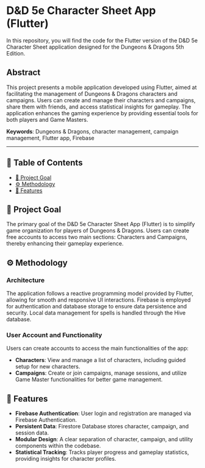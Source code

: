 # D&D 5e Character Sheet App (Flutter)

In this repository, you will find the code for the Flutter version of the D&D 5e Character Sheet application designed for the Dungeons & Dragons 5th Edition.

## Abstract
This project presents a mobile application developed using Flutter, aimed at facilitating the management of Dungeons & Dragons characters and campaigns. Users can create and manage their characters and campaigns, share them with friends, and access statistical insights for gameplay. The application enhances the gaming experience by providing essential tools for both players and Game Masters.

**Keywords**: Dungeons & Dragons, character management, campaign management, Flutter app, Firebase

---

<a name="index"></a>

## 📘 Table of Contents

* [🎯 Project Goal](#statement)
* [⚙️ Methodology](#methodology)
* [📲 Features](#features)

<a name="statement"/></a>

## 🎯 Project Goal

The primary goal of the D&D 5e Character Sheet App (Flutter) is to simplify game organization for players of Dungeons & Dragons. Users can create free accounts to access two main sections: Characters and Campaigns, thereby enhancing their gameplay experience.

<a name="methodology"/></a>

## ⚙️ Methodology

### Architecture

The application follows a reactive programming model provided by Flutter, allowing for smooth and responsive UI interactions. Firebase is employed for authentication and database storage to ensure data persistence and security. Local data management for spells is handled through the Hive database.

### User Account and Functionality

Users can create accounts to access the main functionalities of the app:
- **Characters**: View and manage a list of characters, including guided setup for new characters.
- **Campaigns**: Create or join campaigns, manage sessions, and utilize Game Master functionalities for better game management.

<a name="features"/></a>

## 📲 Features

- **Firebase Authentication**: User login and registration are managed via Firebase Authentication.
- **Persistent Data**: Firestore Database stores character, campaign, and session data.
- **Modular Design**: A clear separation of character, campaign, and utility components within the codebase.
- **Statistical Tracking**: Tracks player progress and gameplay statistics, providing insights for character profiles.

<a name="Authors"/></a>
